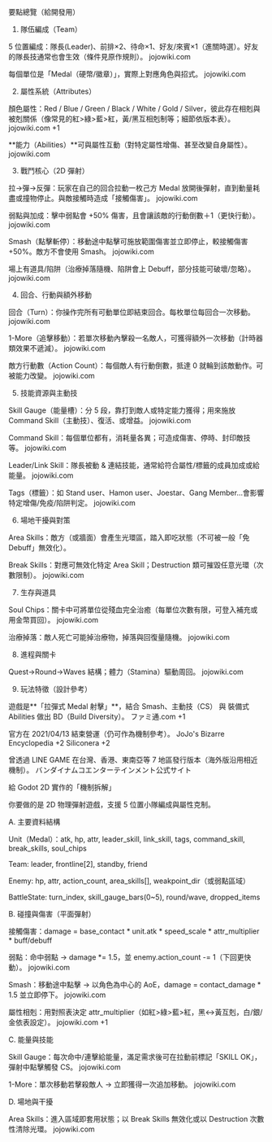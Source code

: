 要點總覽（給開發用）
1) 隊伍編成（Team）

5 位置編成：隊長(Leader)、前排×2、待命×1、好友/來賓×1（進關時選）。好友的隊長技通常也會生效（條件見原作規則）。
jojowiki.com

每個單位是「Medal（硬幣/徽章）」，實際上對應角色與招式。
jojowiki.com

2) 屬性系統（Attributes）

顏色屬性：Red / Blue / Green / Black / White / Gold / Silver，彼此存在相剋與被剋關係（像常見的紅>綠>藍>紅，黃/黑互相剋制等；細節依版本表）。
jojowiki.com
+1

**能力（Abilities）**可與屬性互動（對特定屬性增傷、甚至改變自身屬性）。
jojowiki.com

3) 戰鬥核心（2D 彈射）

拉→彈→反彈：玩家在自己的回合拉動一枚己方 Medal 放開後彈射，直到動量耗盡或撞物停止。與敵接觸時造成「接觸傷害」。
jojowiki.com

弱點與加成：擊中弱點會 +50% 傷害，且會讓該敵的行動倒數＋1（更快行動）。
jojowiki.com

Smash（點擊斬停）：移動途中點擊可施放範圍傷害並立即停止，較接觸傷害 +50%。敵方不會使用 Smash。
jojowiki.com

場上有道具/陷阱（治療掉落隨機、陷阱會上 Debuff，部分技能可破壞/忽略）。
jojowiki.com

4) 回合、行動與額外移動

回合（Turn）：你操作完所有可動單位即結束回合。每枚單位每回合一次移動。
jojowiki.com

1-More（追擊移動）：若單次移動內擊殺一名敵人，可獲得額外一次移動（計時器類效果不遞減）。
jojowiki.com

敵方行動數（Action Count）：每個敵人有行動倒數，抵達 0 就輪到該敵動作。可被能力改變。
jojowiki.com

5) 技能資源與主動技

Skill Gauge（能量槽）：分 5 段，靠打到敵人或特定能力獲得；用來施放Command Skill（主動技）、復活、或增益。
jojowiki.com

Command Skill：每個單位都有，消耗量各異；可造成傷害、停時、封印敵技等。
jojowiki.com

Leader/Link Skill：隊長被動 & 連結技能，通常給符合屬性/標籤的成員加成或給能量。
jojowiki.com

Tags（標籤）：如 Stand user、Hamon user、Joestar、Gang Member…會影響特定增傷/免疫/陷阱判定。
jojowiki.com

6) 場地干擾與對策

Area Skills：敵方（或牆面）會產生光環區，踏入即吃狀態（不可被一般「免 Debuff」無效化）。

Break Skills：對應可無效化特定 Area Skill；Destruction 類可摧毀任意光環（次數限制）。
jojowiki.com

7) 生存與道具

Soul Chips：關卡中可將單位從殘血完全治癒（每單位次數有限，可登入補充或用金幣買回）。
jojowiki.com

治療掉落：敵人死亡可能掉治療物，掉落與回復量隨機。
jojowiki.com

8) 進程與關卡

Quest→Round→Waves 結構；體力（Stamina）驅動周回。
jojowiki.com

9) 玩法特徵（設計參考）

遊戲是**「拉彈式 Medal 射擊」**，結合 Smash、主動技（CS） 與 裝備式 Abilities 做出 BD（Build Diversity）。
ファミ通.com
+1

官方在 2021/04/13 結束營運（仍可作為機制參考）。
JoJo's Bizarre Encyclopedia
+2
Siliconera
+2

曾透過 LINE GAME 在台灣、香港、東南亞等 7 地區發行版本（海外版沿用相近機制）。
バンダイナムコエンターテインメント公式サイト

給 Godot 2D 實作的「機制拆解」

你要做的是 2D 物理彈射遊戲，支援 5 位置小隊編成與屬性克制。

A. 主要資料結構

Unit（Medal）：atk, hp, attr, leader_skill, link_skill, tags, command_skill, break_skills, soul_chips

Team: leader, frontline[2], standby, friend

Enemy: hp, attr, action_count, area_skills[], weakpoint_dir（或弱點區域）

BattleState: turn_index, skill_gauge_bars(0~5), round/wave, dropped_items

B. 碰撞與傷害（平面彈射）

接觸傷害：damage = base_contact * unit.atk * speed_scale * attr_multiplier * buff/debuff

弱點：命中弱點 → damage *= 1.5，並 enemy.action_count -= 1（下回更快動）。
jojowiki.com

Smash：移動途中點擊 → 以角色為中心的 AoE，damage = contact_damage * 1.5 並立即停下。
jojowiki.com

屬性相剋：用對照表決定 attr_multiplier（如紅>綠>藍>紅，黑↔黃互剋，白/銀/金依表設定）。
jojowiki.com
+1

C. 能量與技能

Skill Gauge：每次命中/連擊給能量，滿足需求後可在拉動前標記「SKILL OK」，彈射中點擊觸發 CS。
jojowiki.com

1-More：單次移動若擊殺敵人 → 立即獲得一次追加移動。
jojowiki.com

D. 場地與干擾

Area Skills：進入區域即套用狀態；以 Break Skills 無效化或以 Destruction 次數性清除光環。
jojowiki.com
